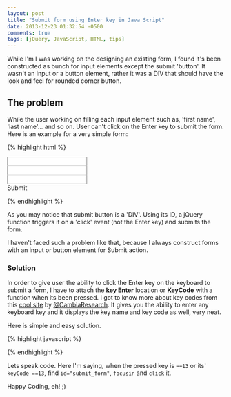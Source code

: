 ```yaml
---
layout: post
title: "Submit form using Enter key in Java Script"
date: 2013-12-23 01:32:54 -0500
comments: true
tags: [jQuery, JavaScript, HTML, tips]
---
```



While I'm I was working on the designing an existing form, I found it's been constructed as bunch for input elements except the submit 'button'. It wasn't an input or a button element, rather it was a DIV that should have the look and feel for rounded corner button. 

## The problem

While the user working on filling each input element such as, 'first name', 'last name'... and so on. User can't click on the Enter key to submit the form. Here is an example for a very simple form:

{% highlight html %}
<form id="contact_form" class="contact_form" method="post" action="welcome.html">
	<div class="first_name">
		<input type="text" name="f_name" id="f_name" class="fn_textbox">
	</div>
	<div class="last_name">
		<input type="text" name="l_name" id="l_name" class="ln_textbox">
	</div>
	<div class="email">
		<input type="text" name="e_mail" id="e_mail" class="email_textbox">
	</div>
	<div class="submit" id="submit_form">Submit</div>
</form>
{% endhighlight %}

As you may notice that submit button is a 'DIV'. Using its ID, a jQuery function triggers it on a 'click' event (not the Enter key) and submits the form.

I haven't faced such a problem like that, because I always construct forms with an input or button element for Submit action. 

	
### Solution

In order to give user the ability to click the Enter key on the keyboard to submit a form, I have to attach the **key Enter** location or **KeyCode** with a function when its been pressed. I got to know more about key codes from this [cool site](http://www.cambiaresearch.com/articles/15/javascript-char-codes-key-codes) by [@CambiaResearch](https://twitter.com/CambiaResearch). It gives you the ability to enter any keyboard key and it displays the key name and key code as well, very neat.


Here is simple and easy solution.

{% highlight javascript %}
<script type="text/javascript">
		$("#contact_form *").keypress(function (e) {
  		if ((e.which && e.which == 13) || (e.keyCode && e.keyCode == 13)) {
	      	$(this).parents('#contact_form').find('#submit_form').eq(0).focusin().click();
  		}
  	});
</script>
{% endhighlight %}


Lets speak code. Here I'm saying, when the pressed key is `==13` or its' `keyCode ==13`, find `id="submit_form"`, `focusin` and `click` it.


Happy Coding, eh! ;)
